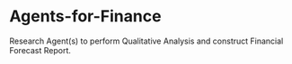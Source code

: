 # Agents-for-Finance

Research Agent(s) to perform Qualitative Analysis and construct Financial Forecast Report.
